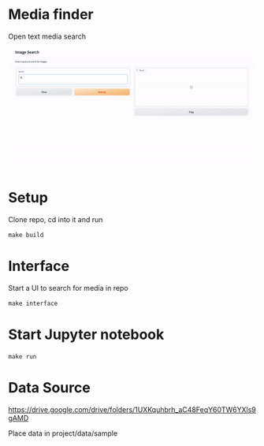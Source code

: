 # Media finder
Open text media search

![demo](src/data/examples/demo-video.gif)


# Setup
Clone repo, cd into it and run 
```
make build
```

# Interface
Start a UI to search for media in repo
```
make interface
```

# Start Jupyter notebook
```
make run
```

# Data Source
https://drive.google.com/drive/folders/1UXKquhbrh_aC48FeqY60TW6YXls9gAMD

Place data in project/data/sample

